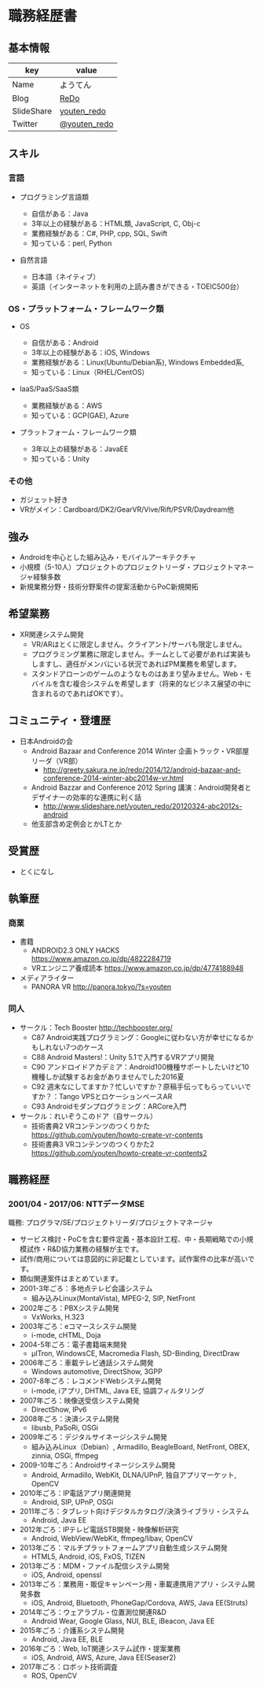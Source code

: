 # 職務経歴書

## 基本情報

|key|value|
|---|-----|
|Name|ようてん|
|Blog|[ReDo](http://greety.sakura.ne.jp/redo/)|
|SlideShare|[youten_redo](http://www.slideshare.net/youten_redo/)|
|Twitter|[@youten_redo](https://twitter.com/youten_redo)|

## スキル

### 言語

- プログラミング言語類
  - 自信がある：Java
  - 3年以上の経験がある：HTML類, JavaScript, C, Obj-c
  - 業務経験がある：C#, PHP, cpp, SQL, Swift
  - 知っている：perl, Python

- 自然言語
  - 日本語（ネイティブ）
  - 英語（インターネットを利用の上読み書きができる・TOEIC500台）

### OS・プラットフォーム・フレームワーク類

- OS
  - 自信がある：Android
  - 3年以上の経験がある：iOS, Windows
  - 業務経験がある：Linux(Ubuntu/Debian系), Windows Embedded系, 
  - 知っている：Linux（RHEL/CentOS）
 
- IaaS/PaaS/SaaS類
  - 業務経験がある：AWS
  - 知っている：GCP(GAE), Azure

- プラットフォーム・フレームワーク類
  - 3年以上の経験がある：JavaEE
  - 知っている：Unity

### その他

- ガジェット好き
- VRがメイン：Cardboard/DK2/GearVR/Vive/Rift/PSVR/Daydream他

## 強み

- Androidを中心とした組み込み・モバイルアーキテクチャ
- 小規模（5-10人）プロジェクトのプロジェクトリーダ・プロジェクトマネージャ経験多数
- 新規業務分野・技術分野案件の提案活動からPoC新規開拓

## 希望業務

- XR関連システム開発
  - VR/ARはとくに限定しません。クライアント/サーバも限定しません。
  - プログラミング業務に限定しません。チームとして必要があれば実装もしますし、適任がメンバにいる状況であればPM業務を希望します。
  - スタンドアローンのゲームのようなものはあまり望みません。Web・モバイルを含む複合システムを希望します（将来的なビジネス展望の中に含まれるのであればOKです）。

## コミュニティ・登壇歴

- 日本Androidの会
  - Android Bazaar and Conference 2014 Winter 企画トラック・VR部屋リーダ（VR部）
    - http://greety.sakura.ne.jp/redo/2014/12/android-bazaar-and-conference-2014-winter-abc2014w-vr.html
  - Android Bazzar and Conference 2012 Spring 講演：Android開発者とデザイナーの効率的な連携に利く話
    - http://www.slideshare.net/youten_redo/20120324-abc2012s-android
  - 他支部含め定例会とかLTとか

## 受賞歴

- とくになし

## 執筆歴

### 商業

- 書籍
  - ANDROID2.3 ONLY HACKS https://www.amazon.co.jp/dp/4822284719
  - VRエンジニア養成読本 https://www.amazon.co.jp/dp/4774188948
- メディアライター
  - PANORA VR http://panora.tokyo/?s=youten

### 同人

- サークル：Tech Booster http://techbooster.org/
  - C87 Android実践プログラミング：Googleに従わない方が幸せになるかもしれない7つのケース
  - C88 Android Masters!：Unity 5.1で入門するVRアプリ開発
  - C90 アンドロイドアカデミア：Android100機種サポートしたいけど10機種しか試験するお金がありませんでした2016夏
  - C92 週末なにしてますか？忙しいですか？原稿手伝ってもらっていいですか？：Tango VPSとロケーションベースAR
  - C93 Androidモダンプログラミング：ARCore入門
- サークル：れいぞうこのドア（自サークル）
  - 技術書典2 VRコンテンツのつくりかた https://github.com/youten/howto-create-vr-contents
  - 技術書典3 VRコンテンツのつくりかた2 https://github.com/youten/howto-create-vr-contents2
 
## 職務経歴

### 2001/04 - 2017/06: NTTデータMSE

職務: プログラマ/SE/プロジェクトリーダ/プロジェクトマネージャ

- サービス検討・PoCを含む要件定義・基本設計工程、中・長期戦略での小規模試作・R&D協力業務の経験が主です。
- 試作/商用については意図的に非記載としています。試作案件の比率が高いです。
- 類似関連案件はまとめています。
- 2001-3年ごろ：多地点テレビ会議システム
  - 組み込みLinux(MontaVista), MPEG-2, SIP, NetFront
- 2002年ごろ：PBXシステム開発
  - VxWorks, H.323
- 2003年ごろ：eコマースシステム開発
  - i-mode, cHTML, Doja
- 2004-5年ごろ：電子書籍端末開発
  - μITron, WindowsCE, Macromedia Flash, SD-Binding, DirectDraw
- 2006年ごろ：車載テレビ通話システム開発
  - Windows automotive, DirectShow, 3GPP
- 2007-8年ごろ：レコメンドWebシステム開発
  - i-mode, iアプリ, DHTML, Java EE, 協調フィルタリング
- 2007年ごろ：映像送受信システム開発
  - DirectShow, IPv6
- 2008年ごろ：決済システム開発
  - libusb, PaSoRi, OSGi
- 2009年ごろ：デジタルサイネージシステム開発
  - 組み込みLinux（Debian）, Armadillo, BeagleBoard, NetFront, OBEX, zinnia, OSGi, ffmpeg
- 2009-10年ごろ：Androidサイネージシステム開発
  - Android, Armadillo, WebKit, DLNA/UPnP, 独自アプリマーケット, OpenCV
- 2010年ごろ：IP電話アプリ関連開発
  - Android, SIP, UPnP, OSGi
- 2011年ごろ：タブレット向けデジタルカタログ/決済ライブラリ・システム
  - Android, Java EE
- 2012年ごろ：IPテレビ電話STB開発・映像解析研究
  - Android, WebView/WebKit, ffmpeg/libav, OpenCV
- 2013年ごろ：マルチプラットフォームアプリ自動生成システム開発
  - HTML5, Android, iOS, FxOS, TIZEN
- 2013年ごろ：MDM・ファイル配信システム開発
  - iOS, Android, openssl
- 2013年ごろ：業務用・販促キャンペーン用・車載連携用アプリ・システム開発多数
  - iOS, Android, Bluetooth, PhoneGap/Cordova, AWS, Java EE(Struts)
- 2014年ごろ：ウェアラブル・位置測位関連R&D
  - Android Wear, Google Glass, NUI, BLE, iBeacon, Java EE
- 2015年ごろ：介護系システム開発
  - Android, Java EE, BLE
- 2016年ごろ：Web, IoT関連システム試作・提案業務
  - iOS, Android, AWS, Azure, Java EE(Seaser2)
- 2017年ごろ：ロボット技術調査
  - ROS, OpenCV
